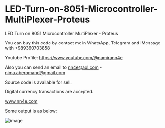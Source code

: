 # LED-Turn-on-8051-Microcontroller-MultiPlexer-Proteus
LED Turn on 8051 Microcontroller MultiPlexer - Proteus

You can buy this code by contact me in WhatsApp, Telegram and iMessage with +989360703858

Youtube Profile: https://www.youtube.com/@namirann4e

Also you can send an email to nn4e@aol.com - nima.aberomand@gmail.com

Source code is available for sell.

Digital currency transactions are accepted.

www.nn4e.com

Some output is as below:

![image](https://github.com/user-attachments/assets/a842afc2-759d-49c5-86d4-15e58ab86ebc)
